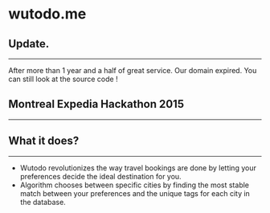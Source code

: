 # wutodo.me

## Update. 
--------------------------------
After more than 1 year and a half of great service. Our domain expired. 
You can still look at the source code !

## Montreal Expedia Hackathon 2015
--------------------------------

## What it does?
--------------------------------
* Wutodo revolutionizes the way travel bookings are done by letting your preferences decide the ideal destination for you.
* Algorithm chooses between specific cities by finding the most stable match between your preferences and the unique tags for each city in the database.
